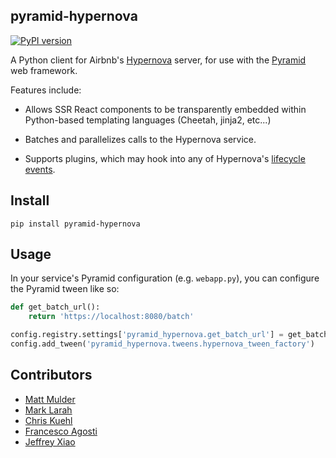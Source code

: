 pyramid-hypernova
--------------

[![PyPI version](https://badge.fury.io/py/pyramid-hypernova.svg)](https://pypi.python.org/pypi/pyramid-hypernova)

A Python client for Airbnb's [Hypernova](//github.com/airbnb/hypernova) server, for use with the [Pyramid](http://docs.pylonsproject.org/en/latest/docs/pyramid.html) web framework.

Features include:

* Allows SSR React components to be transparently embedded within Python-based templating languages (Cheetah, jinja2, etc...)

* Batches and parallelizes calls to the Hypernova service.

* Supports plugins, which may hook into any of Hypernova's [lifecycle events](https://github.com/airbnb/hypernova/blob/master/docs/client-spec.md#plugin-lifecycle-api).

Install
-------

```
pip install pyramid-hypernova
```

Usage
-----

In your service's Pyramid configuration (e.g. `webapp.py`), you can configure the Pyramid tween like so:

```python
def get_batch_url():
    return 'https://localhost:8080/batch'

config.registry.settings['pyramid_hypernova.get_batch_url'] = get_batch_url
config.add_tween('pyramid_hypernova.tweens.hypernova_tween_factory')
```


Contributors
------------

- [Matt Mulder](https://github.com/mxmul)
- [Mark Larah](https://github.com/magicmark)
- [Chris Kuehl](https://github.com/chriskuehl)
- [Francesco Agosti](https://github.com/fragosti)
- [Jeffrey Xiao](https://github.com/jeffrey-xiao)
